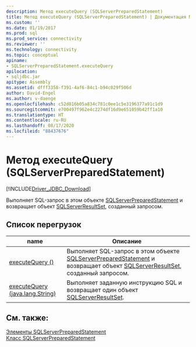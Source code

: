 ```yaml
---
description: Метод executeQuery (SQLServerPreparedStatement)
title: Метод executeQuery (SQLServerPreparedStatement) | Документация Майкрософт
ms.custom: ''
ms.date: 01/19/2017
ms.prod: sql
ms.prod_service: connectivity
ms.reviewer: ''
ms.technology: connectivity
ms.topic: conceptual
apiname:
- SQLServerPreparedStatement.executeQuery
apilocation:
- sqljdbc.jar
apitype: Assembly
ms.assetid: dfff3358-f391-4af6-84c1-b94c029f506d
author: David-Engel
ms.author: v-daenge
ms.openlocfilehash: c52d816b05a834c781c0ee1c5e3196377a91c1d9
ms.sourcegitcommit: e700497f962e4c2274df16d9e651059b42ff1a10
ms.translationtype: HT
ms.contentlocale: ru-RU
ms.lasthandoff: 08/17/2020
ms.locfileid: "88437676"
---
```

# <a name="executequery-method-sqlserverpreparedstatement"></a>Метод executeQuery (SQLServerPreparedStatement)
[!INCLUDE[Driver_JDBC_Download](../../../includes/driver_jdbc_download.md)]

  Выполняет SQL-запрос в этом объекте [SQLServerPreparedStatement](../../../connect/jdbc/reference/sqlserverpreparedstatement-class.md) и возвращает объект [SQLServerResultSet](../../../connect/jdbc/reference/sqlserverresultset-class.md), созданный запросом.  
  
## <a name="overload-list"></a>Список перегрузок  
  
|name|Описание|  
|----------|-----------------|  
|[executeQuery ()](../../../connect/jdbc/reference/executequery-method.md)|Выполняет SQL-запрос в этом объекте [SQLServerPreparedStatement](../../../connect/jdbc/reference/sqlserverpreparedstatement-class.md) и возвращает объект [SQLServerResultSet](../../../connect/jdbc/reference/sqlserverresultset-class.md), созданный запросом.|  
|[executeQuery (java.lang.String)](../../../connect/jdbc/reference/executequery-method-java-lang-string.md)|Выполняет заданную инструкцию SQL и возвращает один объект [SQLServerResultSet](../../../connect/jdbc/reference/sqlserverresultset-class.md).|  
  
## <a name="see-also"></a>См. также:  
 [Элементы SQLServerPreparedStatement](../../../connect/jdbc/reference/sqlserverpreparedstatement-members.md)   
 [Класс SQLServerPreparedStatement](../../../connect/jdbc/reference/sqlserverpreparedstatement-class.md)  
  
  
